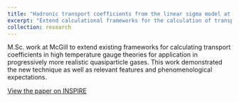 ```yaml
---
title: "Hadronic transport coefficients from the linear sigma model at finite temperature"
excerpt: "Extend calculational frameworks for the calculation of transport coefficients in high-temperature gases."
collection: research
---
```


M.Sc. work at McGill to extend existing frameworks for calculating transport coefficients in high temperature gauge theories for application in progressively more realistic quasiparticle gases. This work demonstrated the new technique as well as relevant features and phenomenological expectations.


[View the paper on INSPIRE](https://inspirehep.net/literature/1797838)
